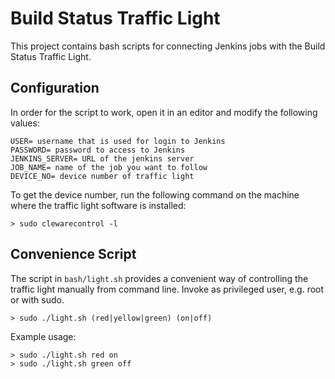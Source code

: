 # Build Status Traffic Light

This project contains bash scripts for connecting Jenkins jobs with the Build Status Traffic Light.

## Configuration

In order for the script to work, open it in an editor and modify the following values:

    USER= username that is used for login to Jenkins
    PASSWORD= password to access to Jenkins
    JENKINS_SERVER= URL of the jenkins server
    JOB_NAME= name of the job you want to follow
    DEVICE_NO= device number of traffic light

To get the device number, run the following command on the machine where the traffic light software is installed:

    > sudo clewarecontrol -l
    
## Convenience Script

The script in ```bash/light.sh``` provides a convenient way of controlling the traffic light manually from command 
line. Invoke as privileged user, e.g. root or with sudo.

```
> sudo ./light.sh (red|yellow|green) (on|off)
```


Example usage:

```
> sudo ./light.sh red on
> sudo ./light.sh green off
```

